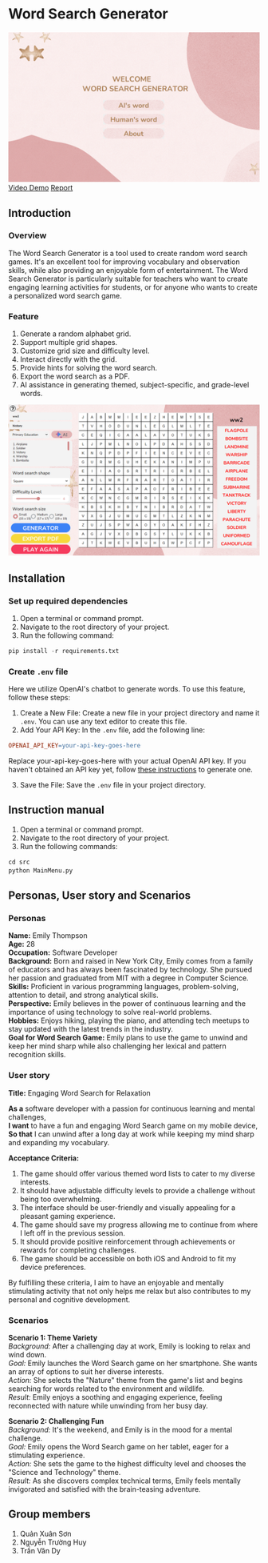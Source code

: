 # Word Search Generator

![Image description](src/image/image1.png "Image title")
[Video Demo](https://youtu.be/YfVdxHjWbA4)
[Report]()
## Introduction
### Overview
The Word Search Generator is a tool used to create random word search games. It's an excellent tool for improving vocabulary and observation skills, while also providing an enjoyable form of entertainment. The Word Search Generator is particularly suitable for teachers who want to create engaging learning activities for students, or for anyone who wants to create a personalized word search game.
### Feature
1. Generate a random alphabet grid.
2. Support multiple grid shapes.
3. Customize grid size and difficulty level.
4. Interact directly with the grid.
5. Provide hints for solving the word search.
6. Export the word search as a PDF.
7. AI assistance in generating themed, subject-specific, and grade-level words.

![Image description](src/image/image2.png "Image title")

## Installation
### Set up required dependencies
1. Open a terminal or command prompt.
2. Navigate to the root directory of your project.
3. Run the following command:

```python 
pip install -r requirements.txt
```

### Create `.env` file
Here we utilize OpenAI's chatbot to generate words. To use this feature, follow these steps:
1. Create a New File: Create a new file in your project directory and name it `.env`. You can use any text editor to create this file.
2. Add Your API Key: In the `.env` file, add the following line:
```makefile
OPENAI_API_KEY=your-api-key-goes-here
```
Replace your-api-key-goes-here with your actual OpenAI API key. If you haven't obtained an API key yet, follow [these instructions](https://platform.openai.com/docs/quickstart/account-setup) to generate one.

3. Save the File: Save the `.env` file in your project directory.

## Instruction manual
1. Open a terminal or command prompt.
2. Navigate to the root directory of your project.
3. Run the following commands:

```python 
cd src
python MainMenu.py
```

## Personas, User story and Scenarios

### Personas
**Name:** Emily Thompson  
**Age:** 28  
**Occupation:** Software Developer  
**Background:** Born and raised in New York City, Emily comes from a family of educators and has always been fascinated by technology. She pursued her passion and graduated from MIT with a degree in Computer Science.  
**Skills:** Proficient in various programming languages, problem-solving, attention to detail, and strong analytical skills.  
**Perspective:** Emily believes in the power of continuous learning and the importance of using technology to solve real-world problems.  
**Hobbies:** Enjoys hiking, playing the piano, and attending tech meetups to stay updated with the latest trends in the industry.  
**Goal for Word Search Game:** Emily plans to use the game to unwind and keep her mind sharp while also challenging her lexical and pattern recognition skills.

### User story
**Title:** Engaging Word Search for Relaxation  

**As a** software developer with a passion for continuous learning and mental challenges,  
**I want** to have a fun and engaging Word Search game on my mobile device,  
**So that** I can unwind after a long day at work while keeping my mind sharp and expanding my vocabulary.  

**Acceptance Criteria:**  
1. The game should offer various themed word lists to cater to my diverse interests.
2. It should have adjustable difficulty levels to provide a challenge without being too overwhelming.
3. The interface should be user-friendly and visually appealing for a pleasant gaming experience.
4. The game should save my progress allowing me to continue from where I left off in the previous session.
5. It should provide positive reinforcement through achievements or rewards for completing challenges.
6. The game should be accessible on both iOS and Android to fit my device preferences.

By fulfilling these criteria, I aim to have an enjoyable and mentally stimulating activity that not only helps me relax but also contributes to my personal and cognitive development.

### Scenarios
**Scenario 1: Theme Variety**  
*Background:* After a challenging day at work, Emily is looking to relax and wind down.  
*Goal:* Emily launches the Word Search game on her smartphone. She wants an array of options to suit her diverse interests.  
*Action:* She selects the "Nature" theme from the game's list and begins searching for words related to the environment and wildlife.  
*Result:* Emily enjoys a soothing and engaging experience, feeling reconnected with nature while unwinding from her busy day.

**Scenario 2: Challenging Fun**  
*Background:* It's the weekend, and Emily is in the mood for a mental challenge.  
*Goal:* Emily opens the Word Search game on her tablet, eager for a stimulating experience.  
*Action:* She sets the game to the highest difficulty level and chooses the "Science and Technology" theme.  
*Result:* As she discovers complex technical terms, Emily feels mentally invigorated and satisfied with the brain-teasing adventure.


## Group members
1. Quản Xuân Sơn
2. Nguyễn Trường Huy
3. Trần Văn Dy

